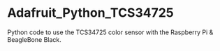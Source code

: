 # Adafruit_Python_TCS34725
Python code to use the TCS34725 color sensor with the Raspberry Pi &amp; BeagleBone Black.
